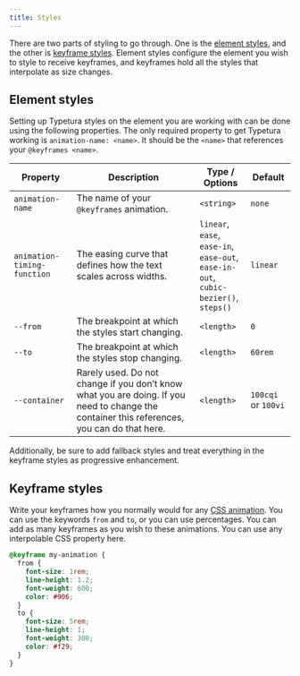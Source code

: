```yaml
---
title: Styles
---
```


There are two parts of styling to go through. One is the [element styles](#element-styles), and the other is [keyframe styles](#keyframe-styles). Element styles configure the element you wish to style to receive keyframes, and keyframes hold all the styles that interpolate as size changes.

## Element styles

Setting up Typetura styles on the element you are working with can be done using the following properties. The only required property to get Typetura working is `animation-name: <name>`. It should be the `<name>` that references your `@keyframes <name>`.

| Property                    | Description                                                  | Type / Options                                    | Default                    |
| --------------------------- | ------------------------------------------------------------ | ------------------------------------------------------------ |----------------------------|
| `animation-name`            | The name of your `@keyframes` animation.                     | `<string>`                                                   | `none` |
| `animation-timing-function` | The easing curve that defines how the text scales across widths. | `linear`,<br />`ease`,<br />`ease-in`,<br />`ease-out`,<br />`ease-in-out`,<br />`cubic-bezier()`,<br />`steps()` | `linear` |
| `--from`                    | The breakpoint at which the styles start changing. | `<length>`                                                   | `0` |
| `--to`                      | The breakpoint at which the styles stop changing. | `<length>`                                                   | `60rem` |
| `--container`              | Rarely used. Do not change if you don’t know what you are doing. If you need to change the container this references, you can do that here. | `<length>`                                                   | `100cqi` or `100vi` |

Additionally, be sure to add fallback styles and treat everything in the keyframe styles as progressive enhancement.

## Keyframe styles

Write your keyframes how you normally would for any [CSS animation](https://developer.mozilla.org/en-US/docs/Web/CSS/@keyframes). You can use the keywords `from` and `to`, or you can use percentages. You can add as many keyframes as you wish to these animations. You can use any interpolable CSS property here.

```css
@keyframe my-animation {
  from {
    font-size: 1rem;
    line-height: 1.2;
    font-weight: 600;
    color: #906;
  }
  to {
    font-size: 5rem;
    line-height: 1;
    font-weight: 300;
    color: #f29;
  }
}
```

